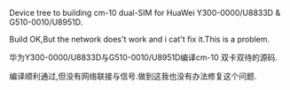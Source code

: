 Device tree to building cm-10 dual-SIM for HuaWei Y300-0000/U8833D & G510-0010/U8951D.

Build OK,But the network does't work and i cat't fix it.This is a problem.


华为Y300-0000/U8833D与G510-0010/U8951D编译cm-10 双卡双待的源码.

编译顺利通过,但没有网络联接与信号.做到这我也没有办法修复这个问题.
